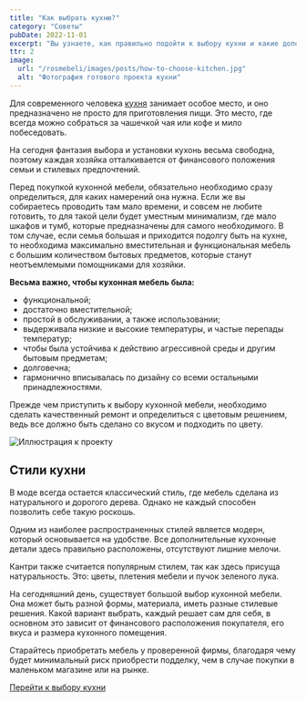 ```yaml
---
title: "Как выбрать кухню?"
category: "Советы"
pubDate: 2022-11-01
excerpt: "Вы узнаете, как правильно подойти к выбору кухни и какие дополнительные опции помогут сделать её максимально удобной и красивой. "
ttr: 2
image:
  url: "/rosmebeli/images/posts/how-to-choose-kitchen.jpg"
  alt: "Фотография готового проекта кухни"
---
```


Для современного человека [кухня](/rosmebeli/catalog) занимает особое место, и оно предназначено не просто для приготовления пищи. Это место, где всегда можно собраться за чашечкой чая или кофе и мило побеседовать.

На сегодня фантазия выбора и установки кухонь весьма свободна, поэтому каждая хозяйка отталкивается от финансового положения семьи и стилевых предпочтений.

Перед покупкой кухонной мебели, обязательно необходимо сразу определиться, для каких намерений она нужна. Если же вы собираетесь проводить там мало времени, и совсем не любите готовить, то для такой цели будет уместным минимализм, где мало шкафов и тумб, которые предназначены для самого необходимого. В том случае, если семья большая и приходится подолгу быть на кухне, то необходима максимально вместительная и функциональная мебель с большим количеством бытовых предметов, которые станут неотъемлемыми помощниками для хозяйки.

**Весьма важно, чтобы кухонная мебель была:**

- функциональной;
- достаточно вместительной;
- простой в обслуживании, а также использовании;
- выдерживала низкие и высокие температуры, и частые перепады температур;
- чтобы была устойчива к действию агрессивной среды и другим бытовым предметам;
- долговечна;
- гармонично вписывалась по дизайну со всеми остальными принадлежностями.

Прежде чем приступить к выбору кухонной мебели, необходимо сделать качественный ремонт и определиться с цветовым решением, ведь все должно быть сделано со вкусом и подходить по цвету.

![Иллюстрация к проекту](/rosmebeli/images/posts/how-to-choose-kitchen.jpg)

## Стили кухни

В моде всегда остается классический стиль, где мебель сделана из натурального и дорогого дерева. Однако не каждый способен позволить себе такую роскошь.

Одним из наиболее распространенных стилей является модерн, который основывается на удобстве. Все дополнительные кухонные детали здесь правильно расположены, отсутствуют лишние мелочи.

Кантри также считается популярным стилем, так как здесь присуща натуральность. Это: цветы, плетения мебели и пучок зеленого лука.

На сегодняшний день, существует большой выбор кухонной мебели. Она может быть разной формы, материала, иметь разные стилевые решения. Какой вариант выбрать, каждый решает сам для себя, в основном это зависит от финансового расположения покупателя, его вкуса и размера кухонного помещения.

Старайтесь приобретать мебель у проверенной фирмы, благодаря чему будет минимальный риск приобрести подделку, чем в случае покупки в маленьком магазине или на рынке.

[Перейти к выбору кухни](/rosmebeli/catalog)
